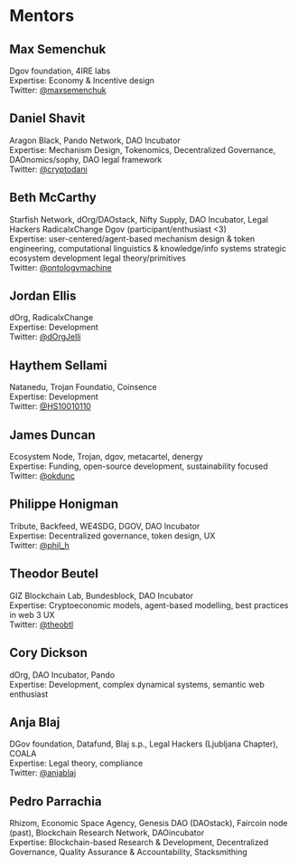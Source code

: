 # Mentors

## Max Semenchuk

Dgov foundation, 4IRE labs  
Expertise: Economy & Incentive design  
Twitter: [@maxsemenchuk](https://twitter.com/maxsemenchuk)

## Daniel Shavit

Aragon Black, Pando Network, DAO Incubator  
Expertise: Mechanism Design, Tokenomics, Decentralized Governance, DAOnomics/sophy, DAO legal framework  
Twitter: [@cryptodani](https://twitter.com/cryptodani)

## Beth McCarthy

Starfish Network, dOrg/DAOstack, Nifty Supply, DAO Incubator, Legal Hackers RadicalxChange Dgov \(participant/enthusiast &lt;3\)  
Expertise: user-centered/agent-based mechanism design & token engineering, computational linguistics & knowledge/info systems strategic ecosystem development legal theory/primitives  
Twitter: [@ontologymachine](https://twitter.com/ontologymachine)

## Jordan Ellis

dOrg, RadicalxChange  
Expertise: Development  
Twitter: [@dOrgJelli](https://twitter.com/dOrgJelli)

## Haythem Sellami

Natanedu, Trojan Foundatio, Coinsence  
Expertise: Development  
Twitter: [@HS10010110](https://twitter.com/HS10010110)

## James Duncan

Ecosystem Node, Trojan, dgov, metacartel, denergy  
Expertise: Funding, open-source development, sustainability focused  
Twitter: [@okdunc](https://twitter.com/OKDunc)

## Philippe Honigman

Tribute, Backfeed, WE4SDG, DGOV, DAO Incubator  
Expertise: Decentralized governance, token design, UX  
Twitter: [@phil\_h](https://twitter.com/phil_h)

## Theodor Beutel

GIZ Blockchain Lab, Bundesblock, DAO Incubator  
Expertise: Cryptoeconomic models, agent-based modelling, best practices in web 3 UX  
Twitter: [@theobtl](https://twitter.com/theobtl)

## Cory Dickson

dOrg, DAO Incubator, Pando  
Expertise: Development, complex dynamical systems, semantic web enthusiast

## Anja Blaj

DGov foundation, Datafund, Blaj s.p., Legal Hackers \(Ljubljana Chapter\), COALA  
Expertise: Legal theory, compliance  
Twitter: [@anjablaj](https://twitter.com/AnjaBlaj)

## Pedro Parrachia

Rhizom, Economic Space Agency, Genesis DAO \(DAOstack\), Faircoin node \(past\), Blockchain Research Network, DAOincubator  
Expertise: Blockchain-based Research & Development, Decentralized Governance, Quality Assurance & Accountability, Stacksmithing

